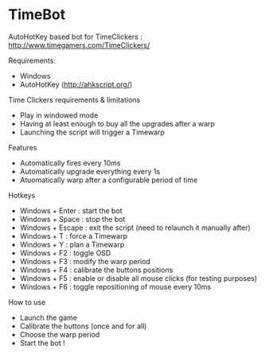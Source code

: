 # TimeBot
AutoHotKey based bot for TimeClickers : http://www.timegamers.com/TimeClickers/

Requirements:
* Windows
* AutoHotKey (http://ahkscript.org/)

Time Clickers requirements & limitations
* Play in windowed mode
* Having at least enough to buy all the upgrades after a warp
* Launching the script will trigger a Timewarp

Features
* Automatically fires every 10ms
* Automatically upgrade everything every 1s
* Atuomatically warp after a configurable period of time

Hotkeys
* Windows + Enter : start the bot
* Windows + Space : stop the bot
* Windows + Escape : exit the script (need to relaunch it manually after)
* Windows + T : force a Timewarp
* Windows + Y : plan a Timewarp
* Windows + F2 : toggle OSD
* Windows + F3 : modify the warp period
* Windows + F4 : calibrate the buttons positions
* Windows + F5 : enable or disable all mouse clicks (for testing purposes)
* Windows + F6 : toggle repositioning of mouse every 10ms

How to use
* Launch the game
* Calibrate the buttons (once and for all)
* Choose the warp period
* Start the bot !
